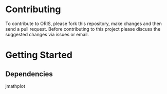 # Contributing

To contribute to ORIS, please fork this repository, make changes and then send a pull request.
Before contributing to this project please discuss the suggested changes via issues or email.


# Getting Started
## Dependencies
jmathplot


